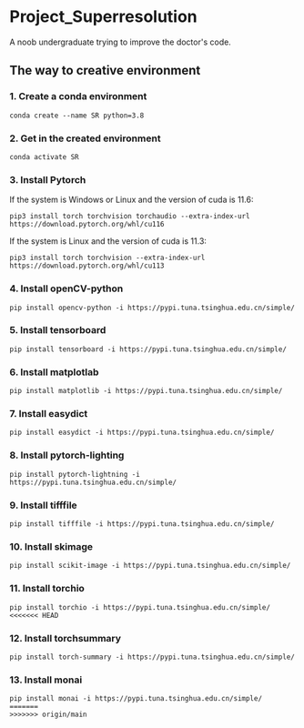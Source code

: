 # Project_Superresolution

A noob undergraduate trying to improve the doctor's code.

## The way to creative environment

### 1. Create a conda environment

```
conda create --name SR python=3.8
```

### 2. Get in the created environment

```
conda activate SR
```

### 3. Install Pytorch

If the system is Windows or Linux and the version of cuda is 11.6:

```
pip3 install torch torchvision torchaudio --extra-index-url https://download.pytorch.org/whl/cu116
```

If the system is Linux and the version of cuda is 11.3:

```
pip3 install torch torchvision --extra-index-url https://download.pytorch.org/whl/cu113
```

### 4. Install openCV-python

```
pip install opencv-python -i https://pypi.tuna.tsinghua.edu.cn/simple/
```

### 5. Install tensorboard

```
pip install tensorboard -i https://pypi.tuna.tsinghua.edu.cn/simple/
```

### 6. Install matplotlab

```
pip install matplotlib -i https://pypi.tuna.tsinghua.edu.cn/simple/
```

### 7. Install easydict

```
pip install easydict -i https://pypi.tuna.tsinghua.edu.cn/simple/
```

### 8. Install pytorch-lighting

```
pip install pytorch-lightning -i https://pypi.tuna.tsinghua.edu.cn/simple/
```

### 9. Install tifffile

```
pip install tifffile -i https://pypi.tuna.tsinghua.edu.cn/simple/
```

### 10. Install skimage

```
pip install scikit-image -i https://pypi.tuna.tsinghua.edu.cn/simple/
```

### 11. Install torchio

```
pip install torchio -i https://pypi.tuna.tsinghua.edu.cn/simple/
<<<<<<< HEAD
```

### 12. Install torchsummary

```
pip install torch-summary -i https://pypi.tuna.tsinghua.edu.cn/simple/
```

### 13. Install monai

```
pip install monai -i https://pypi.tuna.tsinghua.edu.cn/simple/
=======
>>>>>>> origin/main
```